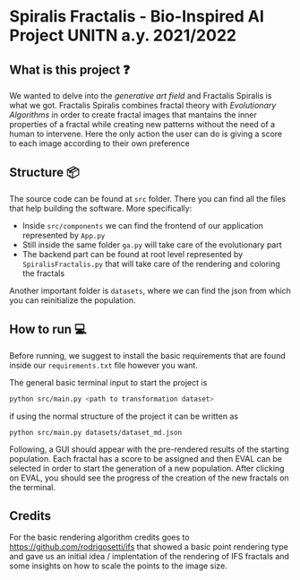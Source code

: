 # Spiralis Fractalis - Bio-Inspired AI Project UNITN a.y. 2021/2022

## What is this project :question:

We wanted to delve into the *generative art field* and Fractalis Spiralis is what we got. Fractalis Spiralis combines fractal theory with *Evolutionary Algorithms* in order to create fractal images that mantains the inner properties of a fractal while creating new patterns without the need of a human to intervene.
Here the only action the user can do is giving a score to each image according to their own preference

## Structure :package:

The source code can be found at `src` folder. There you can find all the files that help building the software.
More specifically:

- Inside `src/components` we can find the frontend of our application represented by `App.py`
- Still inside the same folder `ga.py` will take care of the evolutionary part
- The backend part can be found at root level represented by `SpiralisFractalis.py` that will take care of the rendering and coloring the fractals

Another important folder is `datasets`, where we can find the json from which you can reinitialize the population.

## How to run :computer:
Before running, we suggest to install the basic requirements that are found inside our `requirements.txt` file however you want.

The general basic terminal input to start the project is

``` bash
python src/main.py <path to transformation dataset>
```

if using the normal structure of the project it can be written as

``` bash
python src/main.py datasets/dataset_md.json
```

Following, a GUI should appear with the pre-rendered results of the starting population. Each fractal has a score to be assigned and then EVAL can be selected in order to start the generation of a new population. After clicking on EVAL, you should see the progress of the creation of the new fractals on the terminal.

## Credits

For the basic rendering algorithm credits goes to https://github.com/rodrigosetti/ifs that showed a basic point rendering type and gave us an initial idea / implentation of the rendering of IFS fractals and some insights on how to scale the points to the image size.

